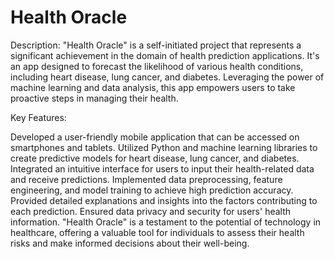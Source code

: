 # Health Oracle 
 Description:
"Health Oracle" is a self-initiated project that represents a significant achievement in the domain of health prediction applications. It's an app designed to forecast the likelihood of various health conditions, including heart disease, lung cancer, and diabetes. Leveraging the power of machine learning and data analysis, this app empowers users to take proactive steps in managing their health.

Key Features:

Developed a user-friendly mobile application that can be accessed on smartphones and tablets.
Utilized Python and machine learning libraries to create predictive models for heart disease, lung cancer, and diabetes.
Integrated an intuitive interface for users to input their health-related data and receive predictions.
Implemented data preprocessing, feature engineering, and model training to achieve high prediction accuracy.
Provided detailed explanations and insights into the factors contributing to each prediction.
Ensured data privacy and security for users' health information.
"Health Oracle" is a testament to the potential of technology in healthcare, offering a valuable tool for individuals to assess their health risks and make informed decisions about their well-being.
